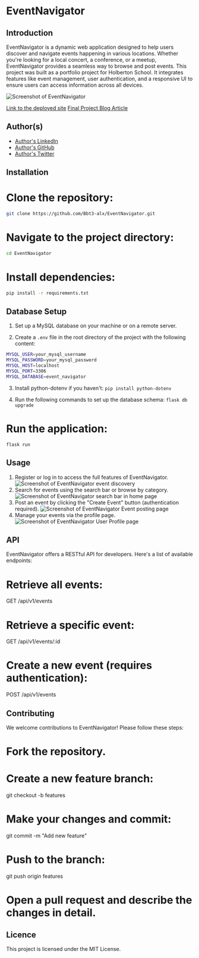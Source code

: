 # EventNavigator

## Introduction

EventNavigator is a dynamic web application designed to help users discover and navigate events happening in various locations. Whether you're looking for a local concert, a conference, or a meetup, EventNavigator provides a seamless way to browse and post events. This project was built as a portfolio project for Holberton School. It integrates features like event management, user authentication, and a responsive UI to ensure users can access information across all devices.

![Screenshot of EventNavigator](website/static/images/ScreenShot/EventDiscovery.png)

[Link to the deployed site](https://www.eventnavigator.live/)
[Final Project Blog Article](https://medium.com/@brehymatraore50/eventnavigator-your-guide-to-the-best-local-events-d00d92e93c67)

## Author(s)

- [Author's LinkedIn](https://linkedin.com/in/brehyma-traore-7a0454186)
- [Author's GitHub](https://github.com/Bbt3-alx)
- [Author's Twitter](https://twitter.com/BrehymaTraore)

## Installation


# Clone the repository:
```bash
git clone https://github.com/Bbt3-alx/EventNavigator.git
```
# Navigate to the project directory:
```bash
cd EventNavigator
```
# Install dependencies:
```bash
pip install -r requirements.txt
```

## Database Setup
1. Set up a MySQL database on your machine or on a remote server.

2. Create a `.env` file in the root directory of the project with the following content:

```bash
MYSQL_USER=your_mysql_username
MYSQL_PASSWORD=your_mysql_password
MYSQL_HOST=localhost
MYSQL_PORT=3306
MYSQL_DATABASE=event_navigator
```

3. Install python-dotenv if you haven't:
`pip install python-dotenv`

4. Run the following commands to set up the database schema:
`flask db upgrade`

# Run the application:
`flask run`

## Usage
1. Register or log in to access the full features of EventNavigator.
![Screenshot of EventNavigator event discovery](website/static/images/ScreenShot/EventDiscovery.png)
2. Search for events using the search bar or browse by category.
![Screenshot of EventNavigator search bar in home page](website/static/images/ScreenShot/EventNavigatorSearchBar.png)
3. Post an event by clicking the "Create Event" button (authentication required).
![Screenshot of EventNavigator Event posting page](website/static/images/ScreenShot/EventNavigator_Event_creation.png)
4. Manage your events via the profile page.
![Screenshot of EventNavigator User Profile page](website/static/images/ScreenShot/eventNavigatorUserProfileDesktopView.png)

## API

EventNavigator offers a RESTful API for developers. Here's a list of available endpoints:

# Retrieve all events:
GET /api/v1/events

# Retrieve a specific event:
GET /api/v1/events/:id

# Create a new event (requires authentication):
POST /api/v1/events

## Contributing
We welcome contributions to EventNavigator! Please follow these steps:

# Fork the repository.

# Create a new feature branch:
git checkout -b features

# Make your changes and commit:
git commit -m "Add new feature"

# Push to the branch:
git push origin features

# Open a pull request and describe the changes in detail.

## Licence

This project is licensed under the MIT License.